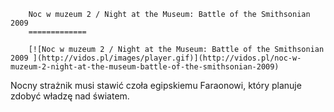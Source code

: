 
        Noc w muzeum 2 / Night at the Museum: Battle of the Smithsonian 2009 
        =============
        
        [![Noc w muzeum 2 / Night at the Museum: Battle of the Smithsonian 2009 ](http://vidos.pl/images/player.gif)](http://vidos.pl/noc-w-muzeum-2-night-at-the-museum-battle-of-the-smithsonian-2009)
        
        
 Nocny strażnik musi stawić czoła egipskiemu Faraonowi, który planuje zdobyć władzę nad światem.
    